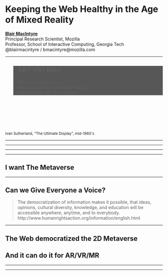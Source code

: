 <!-- .slide: data-state="title" data-background="resources/textures/background-radial.jpeg"  -->

<div class="talk-title">
	<h1>Keeping the Web Healthy in the Age of Mixed Reality</h1>
    <p class="talk-info">
		<b><a href="http://blairmacintyre.me">Blair MacIntyre</a></b>
		<br>
		Principal Research Scientist, Mozilla <br>
		Professor, School of Interactive Computing, Georgia Tech<br>
		@blairmacintyre / bmacintyre@mozilla.com<br>
    </p>
</div>

<!-- NOTES -->

------
<!-- .slide: data-background="resources/textures/vhfrsword-of-damocles.jpg"  -->

<blockquote  style="background: rgba(32, 32, 32, 0.75);">
<h2>AR? VR? MR?</h2>
<p>Mixing media with a <br>person's perception of the world<br><span class="green"><em>registered in 3D</em></span><span class="green">, <em>in real-time</em></span></p>
</blockquote>
<br>
<br>
<br>
<br>
<br>
<br>
<small>Ivan Sutherland, "The Ultimate Display", mid-1960's</small>

------
<!-- .slide: data-background="resources/textures/industrial-medical.png"  -->

------
<!-- .slide: data-background="resources/textures/blair-montage.png"  -->

------
<!-- .slide: data-background="resources/textures/collaborative-ar.png"  -->

------
<!-- .slide: data-background="media/img/metaverse.jpg" -->

<!-- NOTES -->

## I want The Metaverse

------

<!-- .slide: data-background="media/img/metaverse.jpg" -->

## Can we Give Everyone a Voice?

<blockquote>
The democratization of information makes it possible, that ideas, opinions, cultural diversity, knowledge, and education will be accessible anywhere, anytime, and to everybody. <br>
http://www.humanrightsaction.org/information/english.html
</blockquote>

<!-- NOTES -->

------
<!-- .slide: data-background="media/img/metaverse.jpg" -->

## The Web democratized the 2D Metaverse
## And it can do it for AR/VR/MR

------

<!-- .slide: data-background="resources/textures/argonjs-github.png" data-background-position="top left"  data-state="notxrslide" -->

------

<!-- .slide: data-background="resources/textures/mozilla-org.png" data-background-size="contain" -->

